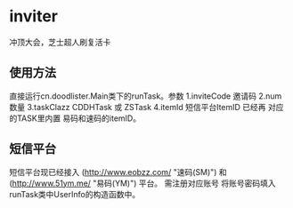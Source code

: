 # inviter
冲顶大会，芝士超人刷复活卡

## 使用方法
直接运行cn.doodlister.Main类下的runTask。参数 1.inviteCode 邀请码 2.num   数量 3.taskClazz CDDHTask 或 ZSTask 4.itemId 短信平台ItemID 已经再 对应的TASK里内置 易码和速码的itemID。


## 短信平台 
短信平台现已经接入 (http://www.eobzz.com/ "速码(SM)") 和 (http://www.51ym.me/ "易码(YM)") 平台。 需注册对应账号 将账号密码填入runTask类中UserInfo的构造函数中。
